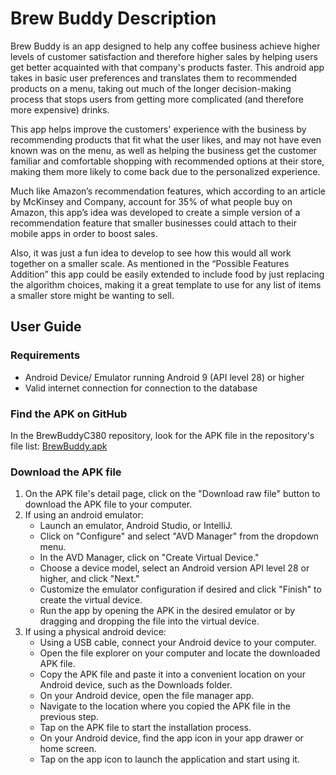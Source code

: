 # Brew Buddy Description

Brew Buddy is an app designed to help any coffee business achieve higher levels of customer satisfaction and therefore higher sales by helping users get better acquainted with that company's products faster. This android app takes in basic user preferences and translates them to recommended products on a menu, taking out much of the longer decision-making process that stops users from getting more complicated (and therefore more expensive) drinks. 

This app helps improve the customers' experience with the business by recommending products that fit what the user likes, and may not have even known was on the menu, as well as helping the business get the customer familiar and comfortable shopping with recommended options at their store, making them more likely to come back due to the personalized experience.

Much like Amazon’s recommendation features, which according to an article by McKinsey and Company, account for 35% of what people buy on Amazon, this app’s idea was developed to create a simple version of a recommendation feature that smaller businesses could attach to their mobile apps in order to boost sales. 

Also, it was just a fun idea to develop to see how this would all work together on a smaller scale. As mentioned in the “Possible Features Addition” this app could be easily extended to include food by just replacing the algorithm choices, making it a great template to use for any list of items a smaller store might be wanting to sell.

## User Guide

### Requirements
- Android Device/ Emulator running Android 9 (API level 28) or higher
- Valid internet connection for connection to the database

### Find the APK on GitHub
In the BrewBuddyC380 repository, look for the APK file in the repository's file list: [BrewBuddy.apk](https://github.com/BrewBuddyC380/BrewBuddy.apk)

### Download the APK file
1. On the APK file's detail page, click on the "Download raw file" button to download the APK file to your computer.
2. If using an android emulator:
   - Launch an emulator, Android Studio, or IntelliJ.
   - Click on "Configure" and select "AVD Manager" from the dropdown menu.
   - In the AVD Manager, click on "Create Virtual Device."
   - Choose a device model, select an Android version API level 28 or higher, and click "Next."
   - Customize the emulator configuration if desired and click "Finish" to create the virtual device.
   - Run the app by opening the APK in the desired emulator or by dragging and dropping the file into the virtual device.
3. If using a physical android device:
   - Using a USB cable, connect your Android device to your computer.
   - Open the file explorer on your computer and locate the downloaded APK file.
   - Copy the APK file and paste it into a convenient location on your Android device, such as the Downloads folder.
   - On your Android device, open the file manager app.
   - Navigate to the location where you copied the APK file in the previous step.
   - Tap on the APK file to start the installation process.
   - On your Android device, find the app icon in your app drawer or home screen.
   - Tap on the app icon to launch the application and start using it.

